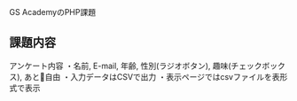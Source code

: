 GS AcademyのPHP課題

## 課題内容
アンケート内容
・名前, E-mail, 年齢, 性別(ラジオボタン), 趣味(チェックボックス), あと􏲱自由
・入力データはCSVで出力
・表示ページではcsvファイルを表形式で表示
